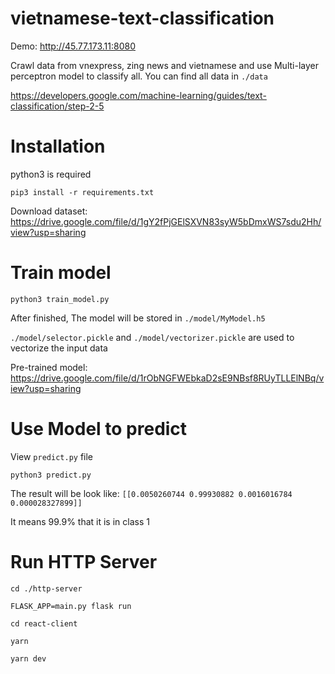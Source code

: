 # vietnamese-text-classification

Demo: http://45.77.173.11:8080

Crawl data from vnexpress, zing news and vietnamese and use Multi-layer perceptron model to classify all. You can find all data in `./data`

https://developers.google.com/machine-learning/guides/text-classification/step-2-5

# Installation
python3 is required

    pip3 install -r requirements.txt

Download dataset: https://drive.google.com/file/d/1gY2fPjGElSXVN83syW5bDmxWS7sdu2Hh/view?usp=sharing

# Train model

    python3 train_model.py

After finished, The model will be stored in `./model/MyModel.h5`

`./model/selector.pickle` and `./model/vectorizer.pickle` are used to vectorize the input data

Pre-trained model: https://drive.google.com/file/d/1rObNGFWEbkaD2sE9NBsf8RUyTLLElNBq/view?usp=sharing


# Use Model to predict


View `predict.py` file

    python3 predict.py


The result will be look like: `[[0.0050260744 0.99930882 0.0016016784 0.000028327899]]`

It means 99.9% that it is in class 1

# Run HTTP Server
    cd ./http-server

    FLASK_APP=main.py flask run

    cd react-client

    yarn

    yarn dev
